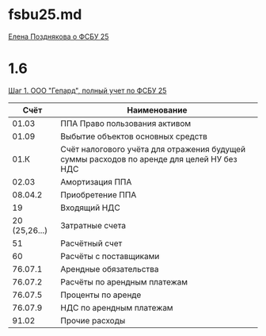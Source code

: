 # fsbu25.md

[Елена Позднякова о ФСБУ 25](https://stepik.org/course/185995/info)

# 1.6

[Шаг 1. ООО "Гепард", полный учет по ФСБУ 25](https://stepik.org/lesson/1172500/step/1?unit=1184920)

| Счёт    | Наименование                      |
| ------- | --------------------------------- |
| 01.03   | ППА Право пользования активом     |
| 01.09   | Выбытие объектов основных средств |
| 01.К    | Счёт налогового учёта для отражения будущей суммы расходов по аренде для целей НУ без НДС |
| 02.03         | Амортизация ППА   |
| 08.04.2       | Приобретение ППА   |
| 19            | Входящий НДС |
| 20 (25,26...) | Затратные счета |
| 51            | Расчётный счет | 
| 60            | Расчёты с поставщиками |
| 76.07.1       | Арендные обязательства
| 76.07.2       | Расчёты по арендным платежам
| 76.07.5       | Проценты по аренде
| 76.07.9       | НДС по арендным платежам
| 91.02         | Прочие расходы
